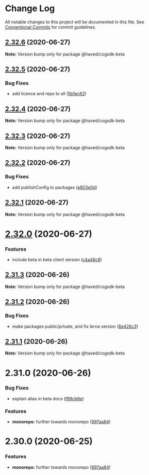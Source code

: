 # Change Log

All notable changes to this project will be documented in this file.
See [Conventional Commits](https://conventionalcommits.org) for commit guidelines.

## [2.32.6](https://github.com/haved/cognite-sdk-js/compare/@haved/cogsdk-beta@2.32.5...@haved/cogsdk-beta@2.32.6) (2020-06-27)

**Note:** Version bump only for package @haved/cogsdk-beta





## [2.32.5](https://github.com/haved/cognite-sdk-js/compare/@haved/cogsdk-beta@2.32.4...@haved/cogsdk-beta@2.32.5) (2020-06-27)


### Bug Fixes

* add licence and repo to all ([5b1ec62](https://github.com/haved/cognite-sdk-js/commit/5b1ec620c3a47940df53c3556a17447dfdd1db4a))





## [2.32.4](https://github.com/haved/cognite-sdk-js/compare/@haved/cogsdk-beta@2.32.3...@haved/cogsdk-beta@2.32.4) (2020-06-27)

**Note:** Version bump only for package @haved/cogsdk-beta





## [2.32.3](https://github.com/haved/cognite-sdk-js/compare/@haved/cogsdk-beta@2.32.2...@haved/cogsdk-beta@2.32.3) (2020-06-27)

**Note:** Version bump only for package @haved/cogsdk-beta





## [2.32.2](https://github.com/haved/cognite-sdk-js/compare/@haved/cogsdk-beta@2.32.1...@haved/cogsdk-beta@2.32.2) (2020-06-27)


### Bug Fixes

* add publishConfig to packages ([e603e0d](https://github.com/haved/cognite-sdk-js/commit/e603e0da152635e0d37a2d8261bcfbdabd46030a))





## [2.32.1](https://github.com/haved/cognite-sdk-js/compare/@haved/cogsdk-beta@2.32.0...@haved/cogsdk-beta@2.32.1) (2020-06-27)

**Note:** Version bump only for package @haved/cogsdk-beta





# [2.32.0](https://github.com/haved/cognite-sdk-js/compare/@haved/cogsdk-beta@2.31.3...@haved/cogsdk-beta@2.32.0) (2020-06-27)


### Features

* include beta in beta client version ([c4a48c8](https://github.com/haved/cognite-sdk-js/commit/c4a48c8a62e0bf61db19838ab8820b45d01b7782))





## [2.31.3](https://github.com/haved/cognite-sdk-js/compare/@haved/cogsdk-beta@2.31.2...@haved/cogsdk-beta@2.31.3) (2020-06-26)

**Note:** Version bump only for package @haved/cogsdk-beta





## [2.31.2](https://github.com/haved/cognite-sdk-js/compare/@haved/cogsdk-beta@2.31.0...@haved/cogsdk-beta@2.31.2) (2020-06-26)


### Bug Fixes

* make packages public/private, and fix lerna version ([8a426c2](https://github.com/haved/cognite-sdk-js/commit/8a426c218309cd3d228f1eda00cf1ae14ea39bcb))





## [2.31.1](https://github.com/haved/cognite-sdk-js/compare/@haved/cogsdk-beta@2.31.0...@haved/cogsdk-beta@2.31.1) (2020-06-26)

**Note:** Version bump only for package @haved/cogsdk-beta





# 2.31.0 (2020-06-26)


### Bug Fixes

* explain alias in beta docs ([f99cb6e](https://github.com/haved/cognite-sdk-js/commit/f99cb6ef2e7fff1bb9a1138ecf2e7729648678db))


### Features

* **monorepo:** further towards monorepo ([997aa84](https://github.com/haved/cognite-sdk-js/commit/997aa845217516a2bdf20ec1b569ba911a1b2e60))





# 2.30.0 (2020-06-25)


### Features

* **monorepo:** further towards monorepo ([997aa84](https://github.com/cognitedata/cognite-sdk-js/commit/997aa845217516a2bdf20ec1b569ba911a1b2e60))
